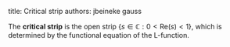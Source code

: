 title: Critical strip
authors:
    jbeineke
    gauss

The **critical strip** is the open strip $\{ s \in {\mathbb C}: 0 < \mbox{Re}(s) < 1 \}$, which is determined by the <a knowl="lmfdb/lfunction.functional_equation">functional equation</a> of the <a knowl="lmfdb/lfunction">L-function.</a>

